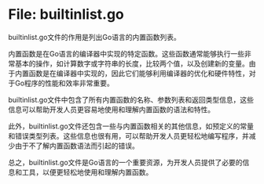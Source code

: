 # File: builtinlist.go

builtinlist.go文件的作用是列出Go语言的内置函数列表。

内置函数是在Go语言的编译器中实现的特定函数。这些函数通常能够执行一些非常基本的操作，如计算数字或字符串的长度，比较两个值，以及创建新的变量。由于内置函数是在编译器中实现的，因此它们能够利用编译器的优化和硬件特性，对于Go程序的性能和效率非常重要。

builtinlist.go文件中包含了所有内置函数的名称、参数列表和返回类型信息，这些信息可以帮助开发人员更容易地使用和理解内置函数的语法和特性。

此外，builtinlist.go文件还包含一些与内置函数相关的其他信息，如预定义的常量和错误类型列表。这些信息也很有用，可以帮助开发人员更轻松地编写程序，并减少由于不了解内置函数语法而引起的错误。

总之，builtinlist.go文件是Go语言的一个重要资源，为开发人员提供了必要的信息和工具，以便更轻松地使用和理解内置函数。

